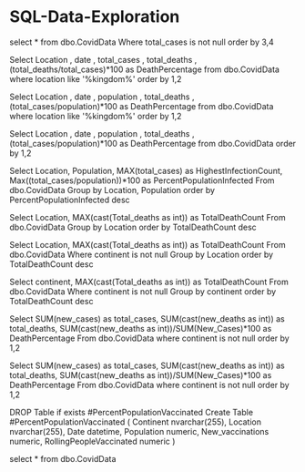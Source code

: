 # SQL-Data-Exploration
select *
from dbo.CovidData
Where total_cases is not null
order by 3,4

Select Location , date , total_cases , total_deaths , (total_deaths/total_cases)*100 as DeathPercentage 
from dbo.CovidData
where location like '%kingdom%'
order by 1,2

Select Location , date , population , total_deaths , (total_cases/population)*100 as DeathPercentage 
from dbo.CovidData
where location like '%kingdom%'
order by 1,2

Select Location , date , population , total_deaths , (total_cases/population)*100 as DeathPercentage 
from dbo.CovidData
order by 1,2

Select Location, Population, MAX(total_cases) as HighestInfectionCount,  Max((total_cases/population))*100 as PercentPopulationInfected
From dbo.CovidData
Group by Location, Population
order by PercentPopulationInfected desc


Select Location, MAX(cast(Total_deaths as int)) as TotalDeathCount
From dbo.CovidData
Group by Location
order by TotalDeathCount desc

Select Location, MAX(cast(Total_deaths as int)) as TotalDeathCount
From dbo.CovidData
Where continent is not null 
Group by Location
order by TotalDeathCount desc

Select continent, MAX(cast(Total_deaths as int)) as TotalDeathCount
From dbo.CovidData
Where continent is not null 
Group by continent
order by TotalDeathCount desc

Select SUM(new_cases) as total_cases, SUM(cast(new_deaths as int)) as total_deaths, SUM(cast(new_deaths as int))/SUM(New_Cases)*100 as DeathPercentage
From dbo.CovidData
where continent is not null 
order by 1,2

Select SUM(new_cases) as total_cases, SUM(cast(new_deaths as int)) as total_deaths, SUM(cast(new_deaths as int))/SUM(New_Cases)*100 as DeathPercentage
From dbo.CovidData
where continent is not null 
order by 1,2

DROP Table if exists #PercentPopulationVaccinated
Create Table #PercentPopulationVaccinated
(
Continent nvarchar(255),
Location nvarchar(255),
Date datetime,
Population numeric,
New_vaccinations numeric,
RollingPeopleVaccinated numeric
)

select * 
from dbo.CovidData
